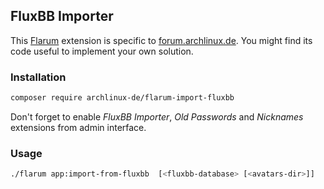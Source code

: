 ## FluxBB Importer

This [Flarum](https://flarum.org/) extension is specific to [forum.archlinux.de](https://forum.archlinux.de/). You might
find its code useful to implement your own solution.

### Installation

```sh
composer require archlinux-de/flarum-import-fluxbb
```

Don't forget to enable *FluxBB Importer*, *Old Passwords* and *Nicknames* extensions from admin interface.

### Usage

```sh
./flarum app:import-from-fluxbb  [<fluxbb-database> [<avatars-dir>]]
```
